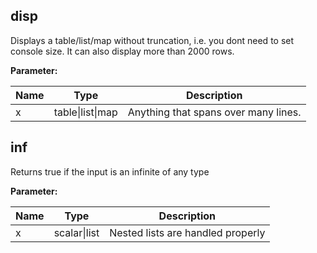 

## disp

 Displays a table/list/map without truncation, i.e. you dont need to set console size. It can also display more than 2000 rows.

**Parameter:**

|Name|Type|Description|
|---|---|---|
|x|table\|list\|map|Anything that spans over many lines.|

## inf

 Returns true if the input is an infinite of any type

**Parameter:**

|Name|Type|Description|
|---|---|---|
|x|scalar\|list|Nested lists are handled properly|
